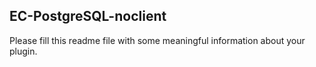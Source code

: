 ## EC-PostgreSQL-noclient

Please fill this readme file with some meaningful information about your plugin.
